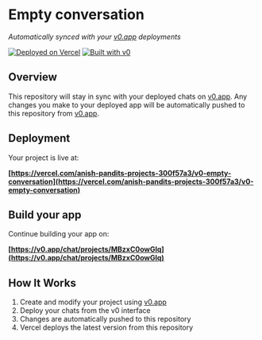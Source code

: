 # Empty conversation

*Automatically synced with your [v0.app](https://v0.app) deployments*

[![Deployed on Vercel](https://img.shields.io/badge/Deployed%20on-Vercel-black?style=for-the-badge&logo=vercel)](https://vercel.com/anish-pandits-projects-300f57a3/v0-empty-conversation)
[![Built with v0](https://img.shields.io/badge/Built%20with-v0.app-black?style=for-the-badge)](https://v0.app/chat/projects/MBzxC0owGlq)

## Overview

This repository will stay in sync with your deployed chats on [v0.app](https://v0.app).
Any changes you make to your deployed app will be automatically pushed to this repository from [v0.app](https://v0.app).

## Deployment

Your project is live at:

**[https://vercel.com/anish-pandits-projects-300f57a3/v0-empty-conversation](https://vercel.com/anish-pandits-projects-300f57a3/v0-empty-conversation)**

## Build your app

Continue building your app on:

**[https://v0.app/chat/projects/MBzxC0owGlq](https://v0.app/chat/projects/MBzxC0owGlq)**

## How It Works

1. Create and modify your project using [v0.app](https://v0.app)
2. Deploy your chats from the v0 interface
3. Changes are automatically pushed to this repository
4. Vercel deploys the latest version from this repository